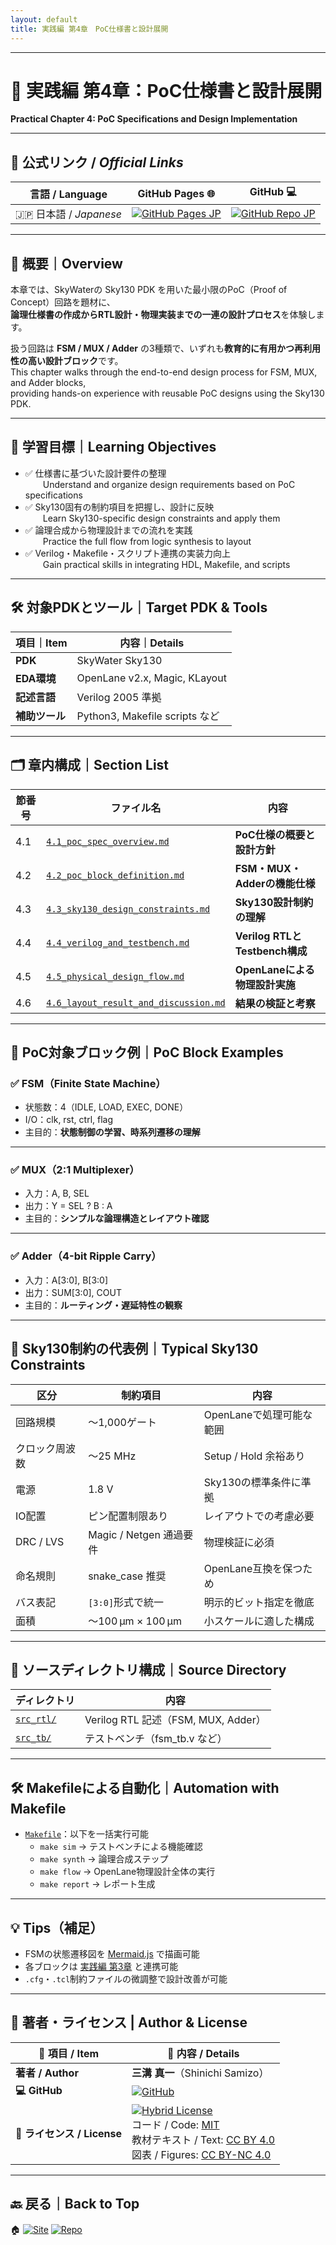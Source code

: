 ```yaml
---
layout: default
title: 実践編 第4章　PoC仕様書と設計展開
---
```


---

# 🧩 実践編 第4章：PoC仕様書と設計展開  
**Practical Chapter 4: PoC Specifications and Design Implementation**

---

## 🔗 公式リンク / *Official Links*

| 言語 / Language | GitHub Pages 🌐 | GitHub 💻 |
|-----------------|----------------|-----------|
| 🇯🇵 日本語 / *Japanese* | [![GitHub Pages JP](https://img.shields.io/badge/GitHub%20Pages-日本語版-brightgreen?logo=github)](https://samizo-aitl.github.io/Edusemi-v4x/e_chapter4_poc_spec_and_design/) | [![GitHub Repo JP](https://img.shields.io/badge/GitHub-日本語版-blue?logo=github)](https://github.com/Samizo-AITL/Edusemi-v4x/tree/main/e_chapter4_poc_spec_and_design) |

---

## 📘 概要｜Overview

本章では、SkyWaterの Sky130 PDK を用いた最小限のPoC（Proof of Concept）回路を題材に、  
**論理仕様書の作成からRTL設計・物理実装までの一連の設計プロセス**を体験します。

扱う回路は **FSM / MUX / Adder** の3種類で、いずれも**教育的に有用かつ再利用性の高い設計ブロック**です。  
This chapter walks through the end-to-end design process for FSM, MUX, and Adder blocks,  
providing hands-on experience with reusable PoC designs using the Sky130 PDK.

---

## 🎯 学習目標｜Learning Objectives

- ✅ 仕様書に基づいた設計要件の整理  
  Understand and organize design requirements based on PoC specifications  
- ✅ Sky130固有の制約項目を把握し、設計に反映  
  Learn Sky130-specific design constraints and apply them  
- ✅ 論理合成から物理設計までの流れを実践  
  Practice the full flow from logic synthesis to layout  
- ✅ Verilog・Makefile・スクリプト連携の実装力向上  
  Gain practical skills in integrating HDL, Makefile, and scripts  

---

## 🛠️ 対象PDKとツール｜Target PDK & Tools

| 項目｜Item | 内容｜Details |
|------|-----------------------------|
| **PDK** | SkyWater Sky130 |
| **EDA環境** | OpenLane v2.x, Magic, KLayout |
| **記述言語** | Verilog 2005 準拠 |
| **補助ツール** | Python3, Makefile scripts など |

---

## 🗂️ 章内構成｜Section List

| 節番号 | ファイル名 | 内容 |
|--------|------------|------|
| 4.1 | [`4.1_poc_spec_overview.md`](4.1_poc_spec_overview.md) | **PoC仕様の概要と設計方針**  
| 4.2 | [`4.2_poc_block_definition.md`](4.2_poc_block_definition.md) | **FSM・MUX・Adderの機能仕様**  
| 4.3 | [`4.3_sky130_design_constraints.md`](4.3_sky130_design_constraints.md) | **Sky130設計制約の理解**  
| 4.4 | [`4.4_verilog_and_testbench.md`](4.4_verilog_and_testbench.md) | **Verilog RTLとTestbench構成**  
| 4.5 | [`4.5_physical_design_flow.md`](4.5_physical_design_flow.md) | **OpenLaneによる物理設計実施**  
| 4.6 | [`4.6_layout_result_and_discussion.md`](4.6_layout_result_and_discussion.md) | **結果の検証と考察**  

---

## 🧱 PoC対象ブロック例｜PoC Block Examples

### ✅ FSM（Finite State Machine）

- 状態数：4（IDLE, LOAD, EXEC, DONE）  
- I/O：clk, rst, ctrl, flag  
- 主目的：**状態制御の学習、時系列遷移の理解**

---

### ✅ MUX（2:1 Multiplexer）

- 入力：A, B, SEL  
- 出力：Y = SEL ? B : A  
- 主目的：**シンプルな論理構造とレイアウト確認**

---

### ✅ Adder（4-bit Ripple Carry）

- 入力：A[3:0], B[3:0]  
- 出力：SUM[3:0], COUT  
- 主目的：**ルーティング・遅延特性の観察**

---

## 📏 Sky130制約の代表例｜Typical Sky130 Constraints

| 区分 | 制約項目 | 内容 |
|------|----------|------|
| 回路規模 | ～1,000ゲート | OpenLaneで処理可能な範囲 |
| クロック周波数 | ～25 MHz | Setup / Hold 余裕あり |
| 電源 | 1.8 V | Sky130の標準条件に準拠 |
| IO配置 | ピン配置制限あり | レイアウトでの考慮必要 |
| DRC / LVS | Magic / Netgen 通過要件 | 物理検証に必須 |
| 命名規則 | snake_case 推奨 | OpenLane互換を保つため |
| バス表記 | `[3:0]`形式で統一 | 明示的ビット指定を徹底 |
| 面積 | ～100 µm × 100 µm | 小スケールに適した構成 |

---

## 📁 ソースディレクトリ構成｜Source Directory

| ディレクトリ | 内容 |
|-------------|------|
| [`src_rtl/`](src_rtl/) | Verilog RTL 記述（FSM, MUX, Adder） |
| [`src_tb/`](src_tb/) | テストベンチ（fsm_tb.v など） |

---

## 🛠 Makefileによる自動化｜Automation with Makefile

- [`Makefile`](Makefile)：以下を一括実行可能  
  - `make sim` → テストベンチによる機能確認  
  - `make synth` → 論理合成ステップ  
  - `make flow` → OpenLane物理設計全体の実行  
  - `make report` → レポート生成

---

## 💡 Tips（補足）

- FSMの状態遷移図を [Mermaid.js](https://mermaid.js.org/) で描画可能  
- 各ブロックは [実践編 第3章](../e_chapter3_openlane_practice/README.md) と連携可能  
- `.cfg`・`.tcl`制約ファイルの微調整で設計改善が可能  

---

## 👤 **著者・ライセンス | Author & License**

| 📌 項目 / Item | 📄 内容 / Details |
|------|------|
| **著者 / Author** | **三溝 真一**（Shinichi Samizo） |
| **💻 GitHub** | [![GitHub](https://img.shields.io/badge/GitHub-Samizo--AITL-blue?style=for-the-badge&logo=github)](https://github.com/Samizo-AITL) |
| **📜 ライセンス / License** | [![Hybrid License](https://img.shields.io/badge/License-Hybrid-blueviolet?style=for-the-badge)](https://samizo-aitl.github.io/Edusemi-v4x/#-ライセンス--license)<br>コード / Code: [MIT](https://opensource.org/licenses/MIT)<br>教材テキスト / Text: [CC BY 4.0](https://creativecommons.org/licenses/by/4.0/)<br>図表 / Figures: [CC BY-NC 4.0](https://creativecommons.org/licenses/by-nc/4.0/) |

---

## 🔙 戻る｜Back to Top

🏠 [![Site](https://img.shields.io/badge/Site-Edusemi--v4x-lightgrey?style=for-the-badge&logo=githubpages&labelColor=555&color=brightgreen)](../) [![Repo](https://img.shields.io/badge/Repo-Edusemi--v4x-lightgrey?style=for-the-badge&logo=github&labelColor=555&color=blue)](https://github.com/Samizo-AITL/Edusemi-v4x)
